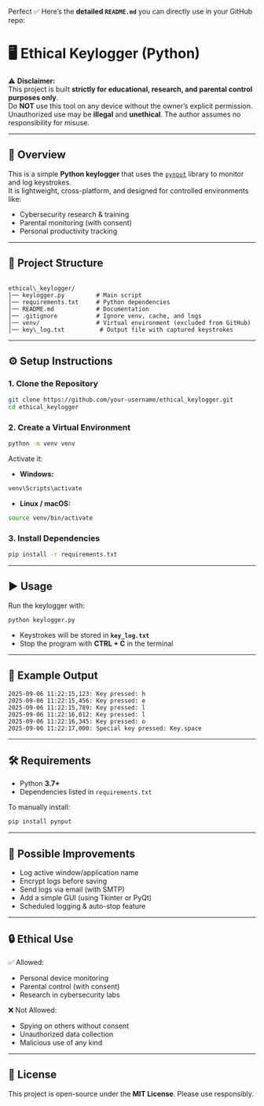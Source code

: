 Perfect ✅ Here’s the **detailed `README.md`** you can directly use in your GitHub repo:


# 🖥️ Ethical Keylogger (Python)

⚠️ **Disclaimer:**  
This project is built **strictly for educational, research, and parental control purposes only**.  
Do **NOT** use this tool on any device without the owner’s explicit permission.  
Unauthorized use may be **illegal** and **unethical**. The author assumes no responsibility for misuse.  

---

## 📖 Overview
This is a simple **Python keylogger** that uses the [`pynput`](https://pypi.org/project/pynput/) library to monitor and log keystrokes.  
It is lightweight, cross-platform, and designed for controlled environments like:  

- Cybersecurity research & training  
- Parental monitoring (with consent)  
- Personal productivity tracking  

---

## 📂 Project Structure
```

ethical\_keylogger/
│── keylogger.py         # Main script
│── requirements.txt     # Python dependencies
│── README.md            # Documentation
│── .gitignore           # Ignore venv, cache, and logs
│── venv/                # Virtual environment (excluded from GitHub)
│── key\_log.txt          # Output file with captured keystrokes

````

---

## ⚙️ Setup Instructions

### 1. Clone the Repository
```bash
git clone https://github.com/your-username/ethical_keylogger.git
cd ethical_keylogger
````

### 2. Create a Virtual Environment

```bash
python -m venv venv
```

Activate it:

* **Windows:**

```bash
venv\Scripts\activate
```

* **Linux / macOS:**

```bash
source venv/bin/activate
```

### 3. Install Dependencies

```bash
pip install -r requirements.txt
```

---

## ▶️ Usage

Run the keylogger with:

```bash
python keylogger.py
```

* Keystrokes will be stored in **`key_log.txt`**
* Stop the program with **CTRL + C** in the terminal

---

## 📑 Example Output

```
2025-09-06 11:22:15,123: Key pressed: h
2025-09-06 11:22:15,456: Key pressed: e
2025-09-06 11:22:15,789: Key pressed: l
2025-09-06 11:22:16,012: Key pressed: l
2025-09-06 11:22:16,345: Key pressed: o
2025-09-06 11:22:17,000: Special key pressed: Key.space
```

---

## 🛠️ Requirements

* Python **3.7+**
* Dependencies listed in `requirements.txt`

To manually install:

```bash
pip install pynput
```

---

## 🚀 Possible Improvements

* Log active window/application name
* Encrypt logs before saving
* Send logs via email (with SMTP)
* Add a simple GUI (using Tkinter or PyQt)
* Scheduled logging & auto-stop feature

---

## 🔒 Ethical Use

✅ Allowed:

* Personal device monitoring
* Parental control (with consent)
* Research in cybersecurity labs

❌ Not Allowed:

* Spying on others without consent
* Unauthorized data collection
* Malicious use of any kind

---

## 📝 License

This project is open-source under the **MIT License**.
Please use responsibly.

```


